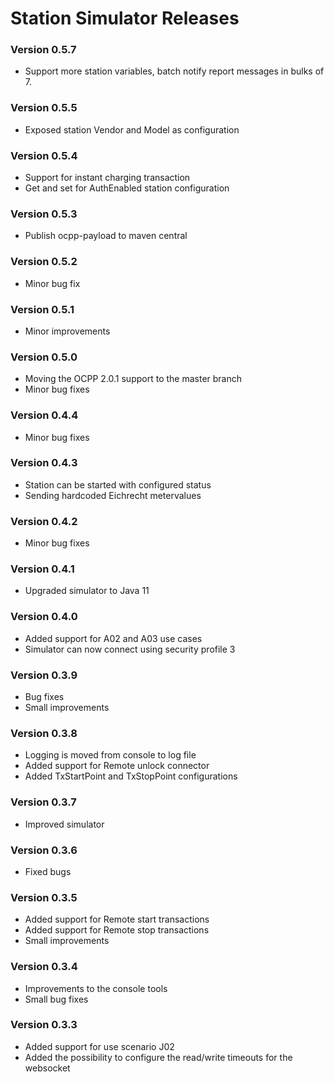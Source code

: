 # Station Simulator Releases #

### Version 0.5.7

- Support more station variables, batch notify report messages in bulks of 7.

### Version 0.5.5

- Exposed station Vendor and Model as configuration

### Version 0.5.4

- Support for instant charging transaction
- Get and set for AuthEnabled station configuration

### Version 0.5.3

- Publish ocpp-payload to maven central

### Version 0.5.2

- Minor bug fix

### Version 0.5.1

- Minor improvements

### Version 0.5.0

- Moving the OCPP 2.0.1 support to the master branch
- Minor bug fixes 

### Version 0.4.4

- Minor bug fixes

### Version 0.4.3

- Station can be started with configured status
- Sending hardcoded Eichrecht metervalues

### Version 0.4.2

- Minor bug fixes

### Version 0.4.1

- Upgraded simulator to Java 11

### Version 0.4.0

- Added support for A02 and A03 use cases
- Simulator can now connect using security profile 3 

### Version 0.3.9

- Bug fixes
- Small improvements

### Version 0.3.8

- Logging is moved from console to log file
- Added support for Remote unlock connector
- Added TxStartPoint and TxStopPoint configurations

### Version 0.3.7

- Improved simulator 

### Version 0.3.6

- Fixed bugs

### Version 0.3.5

- Added support for Remote start transactions
- Added support for Remote stop transactions
- Small improvements

### Version 0.3.4

- Improvements to the console tools
- Small bug fixes

### Version 0.3.3

- Added support for use scenario J02
- Added the possibility to configure the read/write timeouts for the websocket
